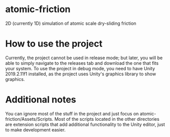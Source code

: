 # atomic-friction
2D (currently 1D) simulation of atomic scale dry-sliding friction

# How to use the project
Currently, the project cannot be used in release mode; but later, you will be able to simply navigate to the releases tab and download the one that fits your system. To use the project in debug mode, you need to have Unity 2019.2.11f1 installed, as the project uses Unity's graphics library to show graphics.

# Additional notes
You can ignore most of the stuff in the project and just focus on atomic-friction/Assets/Scripts. Most of the scripts located in the other directories are extension scripts that add additional functionality to the Unity editor, just to make development easier.
